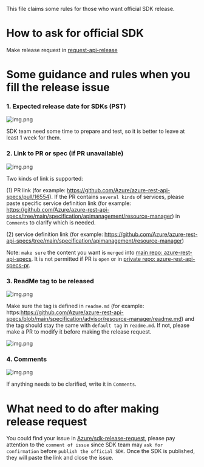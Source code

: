 This file claims some rules for those who want official SDK release.

# How to ask for official SDK 
Make release request in [request-api-release](https://portal.azure-devex-tools.com/tools/request-api-release)

# Some guidance and rules when you fill the release issue

### 1. Expected release date for SDKs (PST)
![img.png](expected-release-date.png)

SDK team need some time to prepare and test, so it is better to leave at least 1 week for them.

### 2. Link to PR or spec (if PR unavailable)
![img.png](link.png)

Two kinds of link is supported:

(1) PR link (for example: https://github.com/Azure/azure-rest-api-specs/pull/16554). If the PR contains `several kinds` of 
services, please paste specific service definition link (for example: https://github.com/Azure/azure-rest-api-specs/tree/main/specification/apimanagement/resource-manager)
in `Comments` to clarify which is needed.

(2) service definition link (for example: https://github.com/Azure/azure-rest-api-specs/tree/main/specification/apimanagement/resource-manager)

Note: `make sure` the content you want is `merged` into [main repo: azure-rest-api-specs](https://github.com/Azure/azure-rest-api-specs).
It is not permitted if PR is `open` or in [private repo: azure-rest-api-specs-pr](https://github.com/Azure/azure-rest-api-specs-pr).

### 3. ReadMe tag to be released
![img.png](tag.png)

Make sure the tag is defined in `readme.md` (for example: https:https://github.com/Azure/azure-rest-api-specs/blob/main/specification/advisor/resource-manager/readme.md)
and the tag should stay the same with `default tag` in `readme.md`. If not, please make a PR to modify it before making the release request.

![img.png](default-tag.png)

### 4. Comments
![img.png](comments.png)

If anything needs to be clarified, write it in `Comments`.

# What need to do after making release request

You could find your issue in [Azure/sdk-release-request](https://github.com/Azure/sdk-release-request/issues?q=is%3Aopen+is%3Aissue+label%3AManagementPlane), 
please pay attention to the `comment of issue` since SDK team may `ask for confirmation` before `publish the official SDK`. Once the SDK is published, they will paste the link and close the issue.
 
